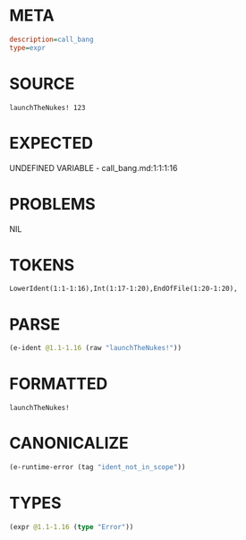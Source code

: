 # META
~~~ini
description=call_bang
type=expr
~~~
# SOURCE
~~~roc
launchTheNukes! 123
~~~
# EXPECTED
UNDEFINED VARIABLE - call_bang.md:1:1:1:16
# PROBLEMS
NIL
# TOKENS
~~~zig
LowerIdent(1:1-1:16),Int(1:17-1:20),EndOfFile(1:20-1:20),
~~~
# PARSE
~~~clojure
(e-ident @1.1-1.16 (raw "launchTheNukes!"))
~~~
# FORMATTED
~~~roc
launchTheNukes!
~~~
# CANONICALIZE
~~~clojure
(e-runtime-error (tag "ident_not_in_scope"))
~~~
# TYPES
~~~clojure
(expr @1.1-1.16 (type "Error"))
~~~
